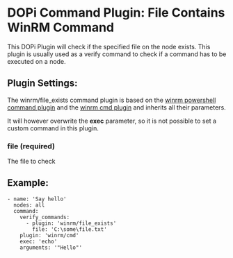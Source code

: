 # DOPi Command Plugin: File Contains WinRM Command

This DOPi Plugin will check if the specified file on the node exists.
This plugin is usually used as a verify command to check if a command
has to be executed on a node.

## Plugin Settings:

The winrm/file_exists command plugin is based on the
[winrm powershell command plugin](doc/plugins/winrm/powershell.md) and the
[winrm cmd plugin](doc/plugins/winrm/cmd.md) and inherits all their
parameters.

It will however overwrite the **exec** parameter, so it is not possible to
set a custom command in this plugin.

### file (required)

The file to check

## Example:

    - name: 'Say hello'
      nodes: all
      command:
        verify_commands:
          - plugin: 'winrm/file_exists'
            file: 'C:\some\file.txt'
        plugin: 'winrm/cmd'
        exec: 'echo'
        arguments: '"Hello"'
